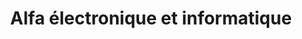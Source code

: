 ---
title: "Alfa électronique et informatique"
url: /montreal/alfa-electronique-et-informatique/
shop: electronics
---
